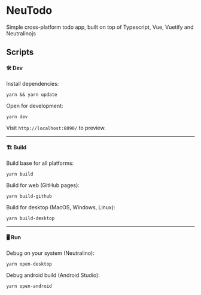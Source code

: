# NeuTodo

Simple cross-platform todo app, built on top of Typescript, Vue, Vuetify and Neutralinojs

## Scripts

#### 🛠 Dev

Install dependencies:

```console
yarn && yarn update
```

Open for development:

```console
yarn dev
```

Visit `http://localhost:8090/` to preview.

<hr />

#### 🏗 Build

Build base for all platforms:

```console
yarn build
```

Build for web (GitHub pages):

```console
yarn build-github
```

Build for desktop (MacOS, Windows, Linux):

```console
yarn build-desktop
```

<hr />

#### 🖥 Run

Debug on your system (Neutralino):

```console
yarn open-desktop
```

Debug android build (Android Studio):

```console
yarn open-android
```
